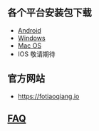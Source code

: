 
## 各个平台安装包下载
- <a href="https://github.com/getfotiaoqiang/download/releases/download/V2.1.1/fotiaoqiangv2.1.1.apk"> Android </a>
- <a href="https://github.com/getfotiaoqiang/download/releases/download/v2.1.0/fotiaoqiang-2.1.0-Setup.exe"> Windows </a>
- <a href="https://github.com/getfotiaoqiang/download/releases/download/v2.1.0/fotiaoqiang_darwin_amd64_install_v2.1.0.dmg"> Mac OS </a>
- IOS 敬请期待
## 官方网站
- https://fotiaoqiang.io
## <a href="https://github.com/getfotiaoqiang/fotiaoqiang/wiki/FAQ">FAQ</a>

